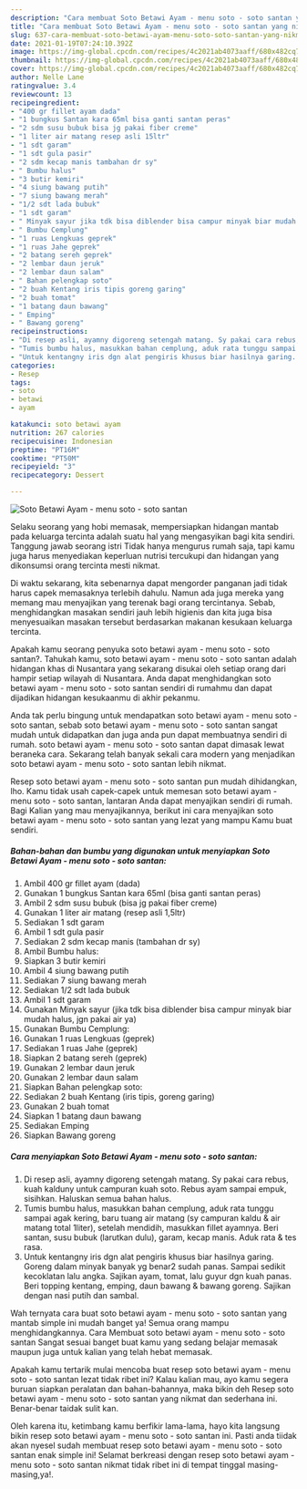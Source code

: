 ```yaml
---
description: "Cara membuat Soto Betawi Ayam - menu soto - soto santan yang nikmat Untuk Jualan"
title: "Cara membuat Soto Betawi Ayam - menu soto - soto santan yang nikmat Untuk Jualan"
slug: 637-cara-membuat-soto-betawi-ayam-menu-soto-soto-santan-yang-nikmat-untuk-jualan
date: 2021-01-19T07:24:10.392Z
image: https://img-global.cpcdn.com/recipes/4c2021ab4073aaff/680x482cq70/soto-betawi-ayam-menu-soto-soto-santan-foto-resep-utama.jpg
thumbnail: https://img-global.cpcdn.com/recipes/4c2021ab4073aaff/680x482cq70/soto-betawi-ayam-menu-soto-soto-santan-foto-resep-utama.jpg
cover: https://img-global.cpcdn.com/recipes/4c2021ab4073aaff/680x482cq70/soto-betawi-ayam-menu-soto-soto-santan-foto-resep-utama.jpg
author: Nelle Lane
ratingvalue: 3.4
reviewcount: 13
recipeingredient:
- "400 gr fillet ayam dada"
- "1 bungkus Santan kara 65ml bisa ganti santan peras"
- "2 sdm susu bubuk bisa jg pakai fiber creme"
- "1 liter air matang resep asli 15ltr"
- "1 sdt garam"
- "1 sdt gula pasir"
- "2 sdm kecap manis tambahan dr sy"
- " Bumbu halus"
- "3 butir kemiri"
- "4 siung bawang putih"
- "7 siung bawang merah"
- "1/2 sdt lada bubuk"
- "1 sdt garam"
- " Minyak sayur jika tdk bisa diblender bisa campur minyak biar mudah halus jgn pakai air ya"
- " Bumbu Cemplung"
- "1 ruas Lengkuas geprek"
- "1 ruas Jahe geprek"
- "2 batang sereh geprek"
- "2 lembar daun jeruk"
- "2 lembar daun salam"
- " Bahan pelengkap soto"
- "2 buah Kentang iris tipis goreng garing"
- "2 buah tomat"
- "1 batang daun bawang"
- " Emping"
- " Bawang goreng"
recipeinstructions:
- "Di resep asli, ayamny digoreng setengah matang. Sy pakai cara rebus, kuah kalduny untuk campuran kuah soto. Rebus ayam sampai empuk, sisihkan. Haluskan semua bahan halus."
- "Tumis bumbu halus, masukkan bahan cemplung, aduk rata tunggu sampai agak kering, baru tuang air matang (sy campuran kaldu &amp; air matang total 1liter), setelah mendidih, masukkan fillet ayamnya. Beri santan, susu bubuk (larutkan dulu), garam, kecap manis. Aduk rata &amp; tes rasa."
- "Untuk kentangny iris dgn alat pengiris khusus biar hasilnya garing. Goreng dalam minyak banyak yg benar2 sudah panas. Sampai sedikit kecoklatan lalu angka. Sajikan ayam, tomat, lalu guyur dgn kuah panas. Beri topping kentang, emping, daun bawang &amp; bawang goreng. Sajikan dengan nasi putih dan sambal."
categories:
- Resep
tags:
- soto
- betawi
- ayam

katakunci: soto betawi ayam 
nutrition: 267 calories
recipecuisine: Indonesian
preptime: "PT16M"
cooktime: "PT50M"
recipeyield: "3"
recipecategory: Dessert

---
```



![Soto Betawi Ayam - menu soto - soto santan](https://img-global.cpcdn.com/recipes/4c2021ab4073aaff/680x482cq70/soto-betawi-ayam-menu-soto-soto-santan-foto-resep-utama.jpg)

Selaku seorang yang hobi memasak, mempersiapkan hidangan mantab pada keluarga tercinta adalah suatu hal yang mengasyikan bagi kita sendiri. Tanggung jawab seorang istri Tidak hanya mengurus rumah saja, tapi kamu juga harus menyediakan keperluan nutrisi tercukupi dan hidangan yang dikonsumsi orang tercinta mesti nikmat.

Di waktu  sekarang, kita sebenarnya dapat mengorder panganan jadi tidak harus capek memasaknya terlebih dahulu. Namun ada juga mereka yang memang mau menyajikan yang terenak bagi orang tercintanya. Sebab, menghidangkan masakan sendiri jauh lebih higienis dan kita juga bisa menyesuaikan masakan tersebut berdasarkan makanan kesukaan keluarga tercinta. 



Apakah kamu seorang penyuka soto betawi ayam - menu soto - soto santan?. Tahukah kamu, soto betawi ayam - menu soto - soto santan adalah hidangan khas di Nusantara yang sekarang disukai oleh setiap orang dari hampir setiap wilayah di Nusantara. Anda dapat menghidangkan soto betawi ayam - menu soto - soto santan sendiri di rumahmu dan dapat dijadikan hidangan kesukaanmu di akhir pekanmu.

Anda tak perlu bingung untuk mendapatkan soto betawi ayam - menu soto - soto santan, sebab soto betawi ayam - menu soto - soto santan sangat mudah untuk didapatkan dan juga anda pun dapat membuatnya sendiri di rumah. soto betawi ayam - menu soto - soto santan dapat dimasak lewat beraneka cara. Sekarang telah banyak sekali cara modern yang menjadikan soto betawi ayam - menu soto - soto santan lebih nikmat.

Resep soto betawi ayam - menu soto - soto santan pun mudah dihidangkan, lho. Kamu tidak usah capek-capek untuk memesan soto betawi ayam - menu soto - soto santan, lantaran Anda dapat menyajikan sendiri di rumah. Bagi Kalian yang mau menyajikannya, berikut ini cara menyajikan soto betawi ayam - menu soto - soto santan yang lezat yang mampu Kamu buat sendiri.

<!--inarticleads1-->

##### Bahan-bahan dan bumbu yang digunakan untuk menyiapkan Soto Betawi Ayam - menu soto - soto santan:

1. Ambil 400 gr fillet ayam (dada)
1. Gunakan 1 bungkus Santan kara 65ml (bisa ganti santan peras)
1. Ambil 2 sdm susu bubuk (bisa jg pakai fiber creme)
1. Gunakan 1 liter air matang (resep asli 1,5ltr)
1. Sediakan 1 sdt garam
1. Ambil 1 sdt gula pasir
1. Sediakan 2 sdm kecap manis (tambahan dr sy)
1. Ambil  Bumbu halus:
1. Siapkan 3 butir kemiri
1. Ambil 4 siung bawang putih
1. Sediakan 7 siung bawang merah
1. Sediakan 1/2 sdt lada bubuk
1. Ambil 1 sdt garam
1. Gunakan  Minyak sayur (jika tdk bisa diblender bisa campur minyak biar mudah halus, jgn pakai air ya)
1. Gunakan  Bumbu Cemplung:
1. Gunakan 1 ruas Lengkuas (geprek)
1. Sediakan 1 ruas Jahe (geprek)
1. Siapkan 2 batang sereh (geprek)
1. Gunakan 2 lembar daun jeruk
1. Gunakan 2 lembar daun salam
1. Siapkan  Bahan pelengkap soto:
1. Sediakan 2 buah Kentang (iris tipis, goreng garing)
1. Gunakan 2 buah tomat
1. Siapkan 1 batang daun bawang
1. Sediakan  Emping
1. Siapkan  Bawang goreng




<!--inarticleads2-->

##### Cara menyiapkan Soto Betawi Ayam - menu soto - soto santan:

1. Di resep asli, ayamny digoreng setengah matang. Sy pakai cara rebus, kuah kalduny untuk campuran kuah soto. Rebus ayam sampai empuk, sisihkan. Haluskan semua bahan halus.
1. Tumis bumbu halus, masukkan bahan cemplung, aduk rata tunggu sampai agak kering, baru tuang air matang (sy campuran kaldu &amp; air matang total 1liter), setelah mendidih, masukkan fillet ayamnya. Beri santan, susu bubuk (larutkan dulu), garam, kecap manis. Aduk rata &amp; tes rasa.
1. Untuk kentangny iris dgn alat pengiris khusus biar hasilnya garing. Goreng dalam minyak banyak yg benar2 sudah panas. Sampai sedikit kecoklatan lalu angka. Sajikan ayam, tomat, lalu guyur dgn kuah panas. Beri topping kentang, emping, daun bawang &amp; bawang goreng. Sajikan dengan nasi putih dan sambal.




Wah ternyata cara buat soto betawi ayam - menu soto - soto santan yang mantab simple ini mudah banget ya! Semua orang mampu menghidangkannya. Cara Membuat soto betawi ayam - menu soto - soto santan Sangat sesuai banget buat kamu yang sedang belajar memasak maupun juga untuk kalian yang telah hebat memasak.

Apakah kamu tertarik mulai mencoba buat resep soto betawi ayam - menu soto - soto santan lezat tidak ribet ini? Kalau kalian mau, ayo kamu segera buruan siapkan peralatan dan bahan-bahannya, maka bikin deh Resep soto betawi ayam - menu soto - soto santan yang nikmat dan sederhana ini. Benar-benar taidak sulit kan. 

Oleh karena itu, ketimbang kamu berfikir lama-lama, hayo kita langsung bikin resep soto betawi ayam - menu soto - soto santan ini. Pasti anda tiidak akan nyesel sudah membuat resep soto betawi ayam - menu soto - soto santan enak simple ini! Selamat berkreasi dengan resep soto betawi ayam - menu soto - soto santan nikmat tidak ribet ini di tempat tinggal masing-masing,ya!.

